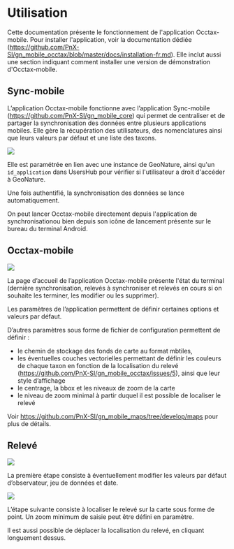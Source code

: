 # Utilisation

Cette documentation présente le fonctionnement de l'application Occtax-mobile.
Pour installer l'application, voir la documentation dédiée (https://github.com/PnX-SI/gn_mobile_occtax/blob/master/docs/installation-fr.md). 
Elle inclut aussi une section indiquant comment installer une version de démonstration d'Occtax-mobile.

## Sync-mobile

L’application Occtax-mobile fonctionne avec l’application Sync-mobile (https://github.com/PnX-SI/gn_mobile_core) qui permet de centraliser et de partager 
la synchronisation des données entre plusieurs applications mobiles. Elle gère la récupération des utilisateurs, des nomenclatures ainsi que leurs valeurs 
par défaut et une liste des taxons. 

<img src="https://geonature.fr/docs/img/occtax-mobile/OM-01.jpg"/>

Elle est paramétrée en lien avec une instance de GeoNature, ainsi qu'un ``id_application`` dans UsersHub pour vérifier si l'utilisateur a droit d'accéder 
à GeoNature.

Une fois authentifié, la synchronisation des données se lance automatiquement.

On peut lancer Occtax-mobile directement depuis l'application de synchronisationou bien depuis son icône de lancement présente sur le bureau du terminal Android.

## Occtax-mobile

<img src="https://geonature.fr/docs/img/occtax-mobile/OM-02.jpg"/>

La page d’accueil de l’application Occtax-mobile présente l'état du terminal (dernière synchronisation, relevés à synchroniser et relevés en cours si on 
souhaite les terminer, les modifier ou les supprimer).

Les paramètres de l’application permettent de définir certaines options et valeurs par défaut.

D’autres paramètres sous forme de fichier de configuration permettent de définir : 
- le chemin de stockage des fonds de carte au format mbtiles, 
- les éventuelles couches vectorielles permettant de définir les couleurs de chaque taxon en fonction de la localisation du relevé 
(https://github.com/PnX-SI/gn_mobile_occtax/issues/5), ainsi que leur style d’affichage
- le centrage, la bbox et les niveaux de zoom de la carte
- le niveau de zoom minimal à partir duquel il est possible de localiser le relevé

Voir https://github.com/PnX-SI/gn_mobile_maps/tree/develop/maps pour plus de détails.

## Relevé

<img src="https://geonature.fr/docs/img/occtax-mobile/OM-03.jpg"/>

La première étape consiste à éventuellement modifier les valeurs par défaut d’observateur, jeu de données et date.

<img src="https://geonature.fr/docs/img/occtax-mobile/OM-04.jpg"/>

L’étape suivante consiste à localiser le relevé sur la carte sous forme de point. Un zoom minimum de saisie peut être défini en paramètre. 

Il est aussi possible de déplacer la localisation du relevé, en cliquant longuement dessus.
